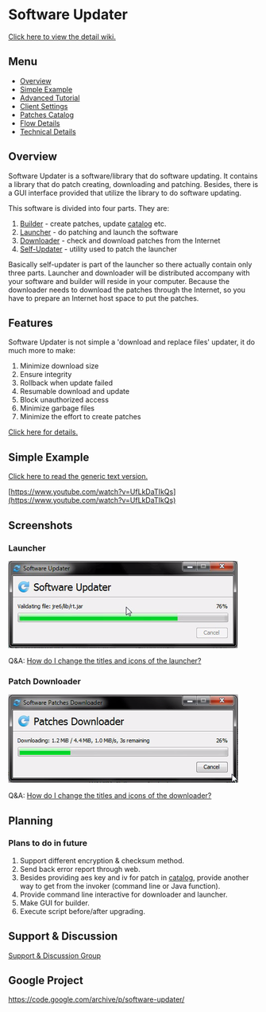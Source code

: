 # Software Updater #

[Click here to view the detail wiki.](https://github.com/cws1989/software-updater/blob/master/wiki/Overview.md)

## Menu ##
  * [Overview](https://github.com/cws1989/software-updater/blob/master/wiki/Overview.md)
  * [Simple Example](https://github.com/cws1989/software-updater/blob/master/wiki/SimpleExample.md)
  * [Advanced Tutorial](https://github.com/cws1989/software-updater/blob/master/wiki/AdvancedTutorial.md)
  * [Client Settings](https://github.com/cws1989/software-updater/blob/master/wiki/ClientSettings.md)
  * [Patches Catalog](https://github.com/cws1989/software-updater/blob/master/wiki/PatchesCatalog.md)
  * [Flow Details](https://github.com/cws1989/software-updater/blob/master/wiki/FlowDetails.md)
  * [Technical Details](https://github.com/cws1989/software-updater/blob/master/wiki/TechnicalDetails.md)

## Overview ##
Software Updater is a software/library that do software updating. It contains a library that do patch creating, downloading and patching. Besides, there is a GUI interface provided that utilize the library to do software updating.

This software is divided into four parts. They are:
 1. [Builder](https://github.com/cws1989/software-updater/blob/master/wiki/Overview.md#31-builder) - create patches, update [catalog](https://github.com/cws1989/software-updater/blob/master/wiki/PatchesCatalog.md) etc.
 1. [Launcher](https://github.com/cws1989/software-updater/blob/master/wiki/Overview.md#32-launcher) - do patching and launch the software
 1. [Downloader](https://github.com/cws1989/software-updater/blob/master/wiki/Overview.md#33-downloader) - check and download patches from the Internet
 1. [Self-Updater](https://github.com/cws1989/software-updater/blob/master/wiki/Overview.md#34-self-updater) - utility used to patch the launcher

Basically self-updater is part of the launcher so there actually contain only three parts. Launcher and downloader will be distributed accompany with your software and builder will reside in your computer. Because the downloader needs to download the patches through the Internet, so you have to prepare an Internet host space to put the patches.

## Features ##

Software Updater is not simple a 'download and replace files' updater, it do much more to make:
 1. Minimize download size
 1. Ensure integrity
 1. Rollback when update failed
 1. Resumable download and update
 1. Block unauthorized access
 1. Minimize garbage files
 1. Minimize the effort to create patches

[Click here for details.](https://github.com/cws1989/software-updater/blob/master/wiki/Overview.md#2-features)

## Simple Example ##
[Click here to read the generic text version.](https://github.com/cws1989/software-updater/blob/master/wiki/SimpleExample.md)

[https://www.youtube.com/watch?v=UfLkDaTIkQs](https://www.youtube.com/watch?v=UfLkDaTIkQs)

## Screenshots ##

### Launcher ###
![Launcher](https://raw.githubusercontent.com/cws1989/software-updater/master/wiki/Launcher.png)

Q&A: [How do I change the titles and icons of the launcher?](https://github.com/cws1989/software-updater/blob/master/wiki/AdvancedTutorial.md#how-do-i-change-the-titles-and-icons-of-the-launcher)

### Patch Downloader ###
![PatchDownloader](https://raw.githubusercontent.com/cws1989/software-updater/master/wiki/PatchDownloader.png)

Q&A: [How do I change the titles and icons of the downloader?](https://github.com/cws1989/software-updater/blob/master/wiki/AdvancedTutorial.md#how-do-i-change-the-titles-and-icons-of-the-downloader)

## Planning ##

### Plans to do in future ###
 1. Support different encryption & checksum method.
 1. Send back error report through web.
 1. Besides providing aes key and iv for patch in [catalog](https://github.com/cws1989/software-updater/blob/master/wiki/PatchesCatalog.md), provide another way to get from the invoker (command line or Java function).
 1. Provide command line interactive for downloader and launcher.
 1. Make GUI for builder.
 1. Execute script before/after upgrading.

## Support & Discussion ##
[Support & Discussion Group](http://groups.google.com/group/software-updater)

## Google Project ##
https://code.google.com/archive/p/software-updater/
